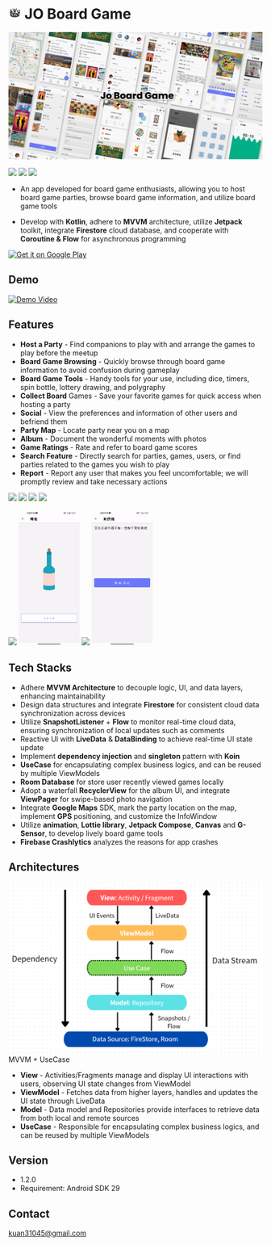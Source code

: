 # <img width="5%" src="art/jo_circle.png"/> JO Board Game

[<img src="art/cover.png"/>](art/cover.png) 

[<img src="https://img.shields.io/badge/version-v1.2.0-blue"/>](https://img.shields.io/badge/version-v1.1.0-blue) 
[<img src = "https://img.shields.io/badge/platform-Android-brightgreen"/>](https://img.shields.io/badge/platform-Android-brightgreen) 
[<img src="https://img.shields.io/badge/kotlin-Language-blue"/>](https://img.shields.io/badge/kotlin-Language-blue)


 
- An app developed for board game enthusiasts, allowing you to host board game parties, browse board game information, and utilize board game tools
  
- Develop with **Kotlin**, adhere to **MVVM** architecture, utilize **Jetpack** toolkit, integrate **Firestore** cloud database, and cooperate with **Coroutine & Flow** for asynchronous programming
  
 <a href='https://play.google.com/store/apps/details?id=com.kappstudio.joboardgame&pcampaignid=pcampaignidMKT-Other-global-all-co-prtnr-py-PartBadge-Mar2515-1' ><img alt='Get it on Google Play' src='https://play.google.com/intl/en_us/badges/static/images/badges/en_badge_web_generic.png'  width="250" height="100" /></a>

  
## Demo
  <a href='https://youtu.be/F4pF40-fW-g' ><img alt='Demo Video' src='https://firebasestorage.googleapis.com/v0/b/publisher-77e03.appspot.com/o/jodemoyt.PNG?alt=media&token=0eb17c39-e111-4d2a-a583-d7e9f0cf9ba7' /></a>


## Features
* **Host a Party** - Find companions to play with and arrange the games to play before the meetup
* **Board Game Browsing** - Quickly browse through board game information to avoid confusion during gameplay
* **Board Game Tools** - Handy tools for your use, including dice, timers, spin bottle, lottery drawing, and polygraphy
* **Collect Board** Games - Save your favorite games for quick access when hosting a party
* **Social** - View the preferences and information of other users and befriend them
* **Party Map** - Locate party near you on a map
* **Album** - Document the wonderful moments with photos
* **Game Ratings** - Rate and refer to board game scores
* **Search Feature** - Directly search for parties, games, users, or find parties related to the games you wish to play
* **Report** - Report any user that makes you feel uncomfortable; we will promptly review and take necessary actions

<img src='art/party.gif' width='24%'/>  <img src = 'art/user.gif' width='24%'/>  <img src='art/album.gif' width='24%'/>  <img src ='art/search.gif' width='24%'/>

<img src='art/dice.gif' width='24%'/>  <img src = 'art/bottle.gif' width='24%'/>  <img src='art/timer.gif' width='24%'/>  <img src ='art/polygraph.gif' width='24%'/>

 
## Tech Stacks
* Adhere **MVVM Architecture** to decouple logic, UI, and data layers, enhancing maintainability
* Design data structures and integrate **Firestore** for consistent cloud data synchronization across devices
* Utilize **SnapshotListener** + **Flow** to monitor real-time cloud data, ensuring synchronization of local updates such as comments
* Reactive UI with **LiveData** & **DataBinding** to achieve real-time UI state update
* Implement **dependency injection** and **singleton** pattern with **Koin**
* **UseCase** for encapsulating complex business logics, and can be reused by multiple ViewModels
* **Room Database** for store user recently viewed games locally
* Adopt a waterfall **RecyclerView** for the album UI, and integrate **ViewPager** for swipe-based photo navigation
* Integrate **Google Maps** SDK, mark the party location on the map, implement **GPS** positioning, and customize the InfoWindow
* Utilize **animation**, **Lottie library**, **Jetpack Compose**, **Canvas** and **G-Sensor**, to develop lively board game tools
* **Firebase Crashlytics** analyzes the reasons for app crashes


## Architectures
![架構](art/architectures.PNG)
MVVM + UseCase
* **View** - Activities/Fragments manage and display UI interactions with users, observing UI state changes from ViewModel
* **ViewModel** - Fetches data from higher layers, handles and updates the UI state through LiveData
* **Model** - Data model and Repositories provide interfaces to retrieve data from both local and remote sources
* **UseCase** - Responsible for encapsulating complex business logics, and can be reused by multiple ViewModels

## Version
- 1.2.0
- Requirement: Android SDK 29
  
## Contact
kuan31045@gmail.com

